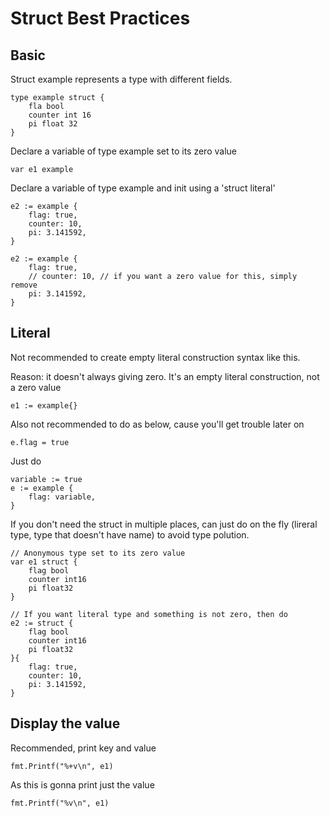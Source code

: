 
# Struct Best Practices

## Basic
Struct example represents a type with different fields.
```
type example struct {
    fla bool
    counter int 16
    pi float 32
}
```

Declare a variable of type example set to its zero value
```
var e1 example
```
Declare a variable of type example and init using a 'struct literal'

```
e2 := example {
    flag: true, 
    counter: 10,
    pi: 3.141592,
}

e2 := example {
    flag: true, 
    // counter: 10, // if you want a zero value for this, simply remove
    pi: 3.141592,
}
```
## Literal 
Not recommended to create empty literal construction syntax like this.

Reason: it doesn't always giving zero. It's an empty literal construction, not a zero value
```
e1 := example{}
```

Also not recommended to do as below, cause you'll get trouble later on
```
e.flag = true 
```
Just do
```
variable := true
e := example {
    flag: variable,
}
```

If you don't need the struct in multiple places, can just do on the fly (lireral type, type that doesn't have name) to avoid type polution.

```
// Anonymous type set to its zero value
var e1 struct {
    flag bool
    counter int16
    pi float32
}

// If you want literal type and something is not zero, then do
e2 := struct {
    flag bool
    counter int16
    pi float32
}{
    flag: true,
    counter: 10,
    pi: 3.141592,
}
```

## Display the value
Recommended, print key and value
```
fmt.Printf("%+v\n", e1) 
```
As this is gonna print just the value
```
fmt.Printf("%v\n", e1) 
```